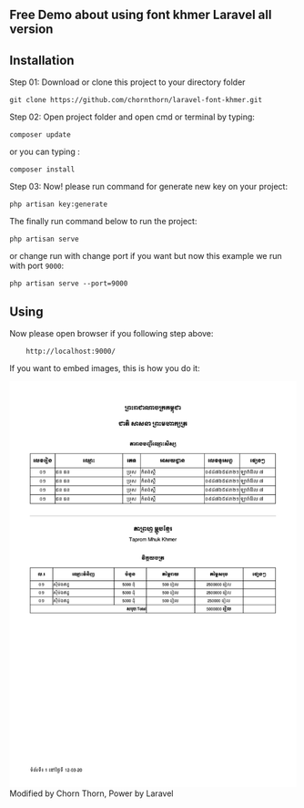 ## Free Demo about using font khmer Laravel all version

## Installation

Step 01: Download or clone this project to your directory folder

    git clone https://github.com/chornthorn/laravel-font-khmer.git

Step 02: Open project folder and open cmd or terminal by typing:

    composer update

   or you can typing : 
    
    composer install
    
Step 03: Now! please run command for generate new key on your project:

    php artisan key:generate     

The finally run command below to run the project:

    php artisan serve 
    
or change run with change port if you want but now this example we run with port `9000`:

    php artisan serve --port=9000
  
## Using

Now please open browser if you following step above: 

        http://localhost:9000/
        
If you want to embed images, this is how you do it:

![Image of Yaktocat](https://github.com/chornthorn/laravel-font-khmer/blob/master/public/img/laravel-font-kh.jpg?raw=true)        
Modified by Chorn Thorn,
Power by Laravel 
